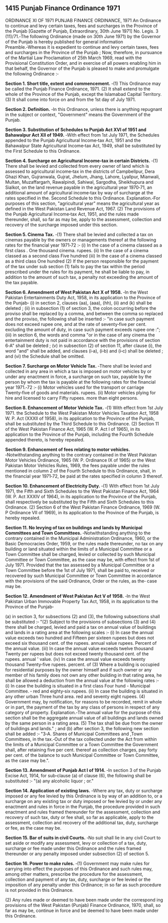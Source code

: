 ## 1415 Punjab Finance Ordinance 1971
 
ORDINANCE XI OF 1971
PUNJAB FINANCE ORDINANCE, 1971
An Ordinance to continue and levy certain taxes, fees and surcharges in the Province of the Punjab
[Gazette of Punjab, Extraordinary, 30th June 1971]
No. Legis. 3 (11)/71.‑The following Ordinance (made on 30th June 1971) by the Governor of the Punjab is hereby published for general information
Preamble.‑Whereas it is expedient to continue and levy certain taxes, fees and surcharges in the Province of the Punjab ;
Now, therefore, in pursuance of the Martial Law Proclamation of 25th March 1969, read with the Provisional Constitution Order, and in exercise of all powers enabling him in that behalf, the Governor of the Punjab is pleased to make and promulgate the following Ordinance :‑


**Section 1. Short title, extent and commencement.**
‑(1) This Ordinance may be called the Punjab Finance Ordinance, 1971.
   (2) It shall extend to the whole of the Province of the Punjab, except the Islamabad Capital Territory.
   (3) It shall come into force on and from the 1st day of July 1971.

 

**Section 2. Definition.**
    ‑In this Ordinance, unless there is anything repugnant in the subject or context, "Government" means the Government of the Punjab.

 
**Section 3. Substitution of Schedules to Punjab Act XVI of 1951 and Bahawalpur Act XII of 1949.**
‑With effect from 1st July 1971, the Schedules appended to the Punjab Agricultural Income‑tax Act, 1951 and the Bahawalpur State Agricultural Income‑tax Act, 1949, shall be substituted by the First Schedule to this Ordinance.

 
**Section 4. Surcharge on Agricultural Income‑tax in certain Districts.**
‑(1) There shall be levied and collected from every owner of land which is assessed to agricultural income‑tax in the districts of Campbellpur, Dera Ghazi Khan, Gujranwala, Gujrat, Jhelum, Jhang, Lahore, Lyallpur, Mianwali, Multan, Muzaffargarh, Rawalpindi, Sahiwal, Sargodha, Sheikhupura and Sialkot, on the land revenue payable in the agricultural year 1970‑71, an additional amount of agricultural income‑tax by way of surcharge at the rates specified in the. Second Schedule to this Ordinance.
   Explanation.‑For purposes of this section, "agricultural year" means the agricultural year as defined in the West Pakistan Land Revenue Act, 1967.
   (2) The provisions of the Punjab Agricultural Income‑tax Act, 1951, and the rules made thereunder, shall, so far as may be, apply to the assessment, collection and recovery of the surcharge imposed under this section.

 
**Section 5. Cinema Tax.**
‑(1) There shall be levied and collected a tax on cinemas payable by the owners or managements thereof at the following rates for the financial year 1971‑72 :‑
   (i) In the case of a cinema classed as a first class . One thousand
   cinema. rupees.
   (ii) In the case of a cinema classed as a second class Five hundred
   (iii) In the case of a cinema classed as a third class One hundred
   (2) If the person responsible for the payment of the tax under sub section (1) fails to pay the tax within the period prescribed under the rules for its payment, he shall be liable to pay, in addition to the amount of such tax, a penalty not exceeding the amount of the tax payable.

 
**Section 6. Amendment of West Pakistan Act X of 1958.**
‑In the West Pakistan Entertainments Duty Act, 1958, in its application to the Province of the Punjab‑
   (i) in section 2, clauses (aa), (aaa), (hh), (ii) and (k) shall be deleted ;
   (ii) in subsection (1) of section 3, the colon occurring before the proviso shall be replaced by a comma, and between the comma so replaced and the proviso, the following shall be inserted :‑
   "in case such payment does not exceed rupee one, and at the rate of seventy‑five per cent. excluding the amount of duty, in case such payment exceeds rupee one :";
   (iii) in section 6, the words and comma "or in the case of any cinema the entertainment duty is not paid in accordance with the provisions of section 6‑A" shall be deleted ;
   (v) in subsection (2) of section 11, after clause (i), the word "and" shall be added, and clauses (i‑a), (i‑b) and (i‑c) shall be deleted ; and
   (vi) the Schedule shall be omitted.

 
**Section 7. Surcharge on Motor Vehicle Tax.**
‑There shall be levied and collected in any area in which a tax is imposed on motor vehicles by or under any enactment in force, a surcharge on such tax, payable by the person by whom the tax is payable at the following rates for the financial year 1971.‑72 :‑
   (i) Motor vehicles used for the transport or carriage Twenty‑five
   of goods and materials. rupees.
   (ii) Motor vehicles plying for hire and licensed to carry Fifty rupees.
   more than eight persons.

 
**Section 8. Enhancement of Motor Vehicle Tax.**
‑(1) With effect from 1st July 1971. the Schedule to the West Pakistan Motor Vehicles Taxation Act, 1958 W. P. Act (XXXII of 1958), in its application to the Province of the Punjab, shall be substituted by the Third Schedule to this Ordinance.
   (2) Section 11 of the West Pakistan Finance Act, 1965 (W. P. Act I of 1965), in its application to the Province of the Punjab, including the Fourth Schedule appended thereto, is hereby repealed.

 
**Section 9. Enhancement of fees relating to motor vehicles.**
‑Notwithstanding anything to the contrary contained in the West Pakistan Motor Vehicles Ordinance, 1965 (W. P. Ordinance IX of 1965) or the West Pakistan Motor Vehicles Rules, 1969, the fees payable under the rules mentioned in column 2 of the Fourth Schedule to this Ordinance, shall, in the financial year 1971‑72, be paid at the rates specified in column 3 thereof.

 
**Section 10. Enhancement of Electricity Duty.**
‑(1) With effect from 1st July 1971, the Fifth and Sixth Schedules to the West Pakistan Finance Act, 1964 (W. P. Act XXXIV of 1964), in its application to the Province of the Punjab, shall respectively be substituted by the Fifth and Sixth Schedules to this Ordinance.
    (2) Section 6 of the West Pakistan Finance Ordinance, 1969 (W. P Ordinance VII of 1969), in its application to the Province of the Punjab, is hereby repealed.

 
**Section 11. No levying of tax on buildings and lands by Municipal Committees and Town Committees.**
‑Notwithstanding anything to the contrary contained in the Municipal Administration Ordinance, 1960, or the Basic Democracies Order, 1959, or the rules made thereunder, no tax on any building or land situated within the limits of a Municipal Committee or a Town Committee shall be charged, levied or collected by such Municipal Committee or Town Committee, as the case may be, with effect from 1st of July 1971.
    Provided that the tax assessed by a Municipal Committee or a Town Committee before the 1st of July 1971, shall be paid to, received or recovered by such Municipal Committee or Town Committee in accordance with the provisions of the said Ordinance, Order or the rules, as the‑ case may be.

 

**Section 12. Amendment of West Pakistan Act V of 1958.**
    ‑In the West Pakistan Urban Immovable Property Tax Act, 1958, in its application to the Province of the Punjab‑

(a) in section 3, for subsections (2) and (3), the following subsections shall be substituted :‑
"(2) Subject to the provisions of subsections (3) and (4) there shall be charged, levied and paid a tax on annual value of buildings and lands in a rating area at the following scales :‑
(i) In case the annual value exceeds two hundred and Fifteen per
sixteen rupees but does not exceed six thousand cent. of the
rupees. annual value
rupees. Percent of
the annual
value.
(iii) In case the annual value exceeds twelve thousand Twenty per
rupees but does not exceed twenty thousand cent. of the
rupees. annual
' value.
(iv) In case the annual value exceeds twenty thousand Twenty‑five
rupees. percent. of
(3) Where a building is occupied for residential purposes by the owner himself and if such owner or any member of his family does not own any other building in that rating area, he shall be allowed a deduction from the annual value at the following rates :‑
(i) In case the building is situated in a first class Four hund -
Municipal Committee. ‑ red and
eighty‑six
rupees.
(ii) In case the building is situated in any other urban Three hund
area. red and
seventy
eight rupees.
(4) Government may, by notification, for reasons to be recorded, remit in whole or in part, the payment of the tax by any class of persons in respect of any category of property.
Explanation.‑The annual value for the purpose of‑this section shall be the aggregate annual value of all buildings and lands owned by the same person in a rating area.
(5) The tax shall be due from the owner of buildings and lands." ; and
(b) after section 3, the following new section shall be added :‑
"3‑A. Shares of Municipal Committees and ,Town Committees, in the tax.‑Out of the tax collected under the Act from within the limits of a Municipal Committee or a Town Committee the Government shall, after retaining five per cent. thereof as collection charges, pay forty per cent. of the balance to such Municipal Committee or Town Committee, as the case may be.".

 
**Section 13. Amendment of Punjab Act I of 1914.**
‑In section 3 of the Punjab Excise Act, 1914, for sub‑clause (a) of clause (6), the following shall be substituted :‑
    "(a) any alcoholic liquor ; or."

 
**Section 14. Application of existing laws.**
‑Where any tax, duty or surcharge imposed or any fee levied by this Ordinance is by way of an addition to, or a surcharge on any existing tax or duty imposed or fee levied by or under any enactment and rules in force in the Punjab, the procedure provided in such enactment and rules framed thereunder for the assessment, collection and recovery of such tax, duty or fee shall, so far as applicable, apply to the assessment, collection and recovery of the additional tax, duty, surcharge or fee, as the case may be.

 

**Section 15. Bar of suits in civil Courts.**
    ‑No suit shall lie in any civil Court to set aside or modify any assessment, levy or collection of a tax, duty, surcharge or fee made under this Ordinance and the rules framed thereunder or any penalty imposed under subsection (2) of section 5.

 

**Section 16. Power to make rules.**
    ‑(1) Government may make rules for carrying into effect the purposes of this Ordinance and such rules may, among other matters, prescribe the procedure for the assessment, collection and payment of any tax, duty, surcharge or fee levied or the imposition of any penalty under this Ordinance; in so far as such procedure is not provided in this Ordinance.

(2) Any rules made or deemed to have been made under the correspond ing provisions of the West Pakistan (Punjab) Finance Ordinance, 1970, shall, so far as may be, continue in force and be deemed to have been made under this Ordinance.

